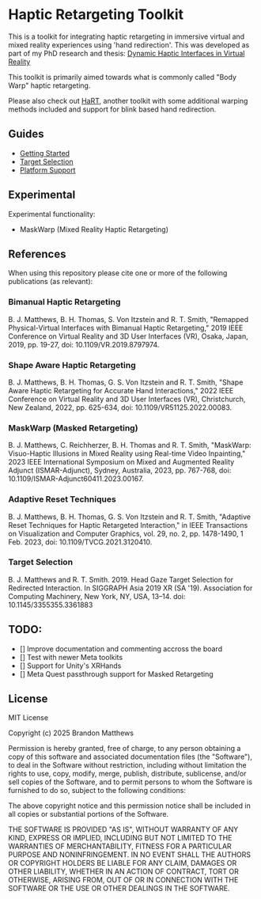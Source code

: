 # Haptic Retargeting Toolkit

This is a toolkit for integrating haptic retargeting in immersive virtual and mixed reality experiences using 'hand redirection'. This was developed as part of my PhD research and thesis: [Dynamic Haptic Interfaces in Virtual Reality](https://find.library.unisa.edu.au/discovery/fulldisplay/alma9916843624701831/61USOUTHAUS_INST:ROR)

This toolkit is primarily aimed towards what is commonly called "Body Warp" haptic retargeting.

Please also check out [HaRT](https://github.com/AndreZenner/hand-redirection-toolkit), another toolkit with some additional warping methods included and support for blink based hand redirection. 

## Guides 
- [Getting Started](./Docs/GETTING_STARTED.md)
- [Target Selection](./Docs/TARGET_SELECTION.md)
- [Platform Support](./Docs/PLATFORMS.md)

## Experimental
Experimental functionality:
- MaskWarp (Mixed Reality Haptic Retargeting)

## References
When using this repository please cite one or more of the following publications (as relevant):

### Bimanual Haptic Retargeting
B. J. Matthews, B. H. Thomas, S. Von Itzstein and R. T. Smith, "Remapped Physical-Virtual Interfaces with Bimanual Haptic Retargeting," 2019 IEEE Conference on Virtual Reality and 3D User Interfaces (VR), Osaka, Japan, 2019, pp. 19-27, doi: 10.1109/VR.2019.8797974.

### Shape Aware Haptic Retargeting
B. J. Matthews, B. H. Thomas, G. S. Von Itzstein and R. T. Smith, "Shape Aware Haptic Retargeting for Accurate Hand Interactions," 2022 IEEE Conference on Virtual Reality and 3D User Interfaces (VR), Christchurch, New Zealand, 2022, pp. 625-634, doi: 10.1109/VR51125.2022.00083.
 
### MaskWarp (Masked Retargeting)
B. J. Matthews, C. Reichherzer, B. H. Thomas and R. T. Smith, "MaskWarp: Visuo-Haptic Illusions in Mixed Reality using Real-time Video Inpainting," 2023 IEEE International Symposium on Mixed and Augmented Reality Adjunct (ISMAR-Adjunct), Sydney, Australia, 2023, pp. 767-768, doi: 10.1109/ISMAR-Adjunct60411.2023.00167.

### Adaptive Reset Techniques
B. J. Matthews, B. H. Thomas, G. S. Von Itzstein and R. T. Smith, "Adaptive Reset Techniques for Haptic Retargeted Interaction," in IEEE Transactions on Visualization and Computer Graphics, vol. 29, no. 2, pp. 1478-1490, 1 Feb. 2023, doi: 10.1109/TVCG.2021.3120410.

### Target Selection
B. J. Matthews and R. T. Smith. 2019. Head Gaze Target Selection for Redirected Interaction. In SIGGRAPH Asia 2019 XR (SA '19). Association for Computing Machinery, New York, NY, USA, 13–14. doi: 10.1145/3355355.3361883


## TODO:
- [] Improve documentation and commenting accross the board
- [] Test with newer Meta toolkits
- [] Support for Unity's XRHands
- [] Meta Quest passthrough support for Masked Retargeting
 
## License

MIT License

Copyright (c) 2025 Brandon Matthews

Permission is hereby granted, free of charge, to any person obtaining a copy
of this software and associated documentation files (the "Software"), to deal
in the Software without restriction, including without limitation the rights
to use, copy, modify, merge, publish, distribute, sublicense, and/or sell
copies of the Software, and to permit persons to whom the Software is
furnished to do so, subject to the following conditions:

The above copyright notice and this permission notice shall be included in all
copies or substantial portions of the Software.

THE SOFTWARE IS PROVIDED "AS IS", WITHOUT WARRANTY OF ANY KIND, EXPRESS OR
IMPLIED, INCLUDING BUT NOT LIMITED TO THE WARRANTIES OF MERCHANTABILITY,
FITNESS FOR A PARTICULAR PURPOSE AND NONINFRINGEMENT. IN NO EVENT SHALL THE
AUTHORS OR COPYRIGHT HOLDERS BE LIABLE FOR ANY CLAIM, DAMAGES OR OTHER
LIABILITY, WHETHER IN AN ACTION OF CONTRACT, TORT OR OTHERWISE, ARISING FROM,
OUT OF OR IN CONNECTION WITH THE SOFTWARE OR THE USE OR OTHER DEALINGS IN THE
SOFTWARE.
